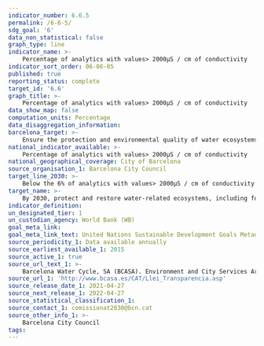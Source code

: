 ```yaml
---
indicator_number: 6.6.5
permalink: /6-6-5/
sdg_goal: '6'
data_non_statistical: false
graph_type: line
indicator_name: >-
    Percentage of analytics with values> 2000µS / cm of conductivity
indicator_sort_order: 06-06-05
published: true
reporting_status: complete
target_id: '6.6'
graph_title: >-
    Percentage of analytics with values> 2000µS / cm of conductivity
data_show_map: false
computation_units: Percentage
data_disaggregation_information: 
barcelona_target: >-
    Ensure the protection and environmental quality of water ecosystems
national_indicator_available: >-
    Percentage of analytics with values> 2000µS / cm of conductivity
national_geographical_coverage: City of Barcelona
source_organisation_1: Barcelona City Council
target_line_2030: >-
    Below the 6% of analytics with values> 2000µS / cm of conductivity
target_name: >-
    By 2030, protect and restore water-related ecosystems, including forests, mountains, wetlands, rivers, aquifers and lakes
indicator_definition:
un_designated_tier: 1
un_custodian_agency: World Bank (WB)
goal_meta_link: 
goal_meta_link_text: United Nations Sustainable Development Goals Metadata (pdf 894kB)
source_periodicity_1: Data available annually
source_earliest_available_1: 2015
source_active_1: true
source_url_text_1: >-
    Barcelona Water Cycle, SA (BCASA). Environment and City Services Area
source_url_1: 'http://www.bcasa.es/CAT/Llei_Transparencia.asp' 
source_release_date_1: 2021-04-27
source_next_release_1: 2022-04-27
source_statistical_classification_1: 
source_contact_1: comissionat2030@bcn.cat
source_other_info_1: >-
    Barcelona City Council
tags:
---
```

